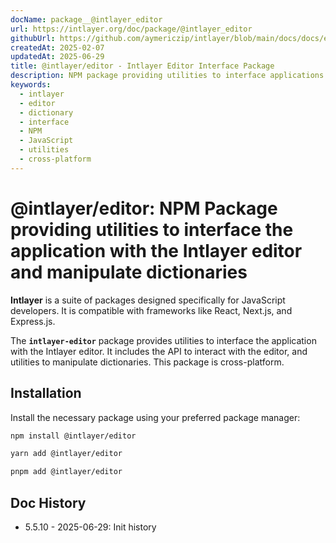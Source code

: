```yaml
---
docName: package__@intlayer_editor
url: https://intlayer.org/doc/package/@intlayer_editor
githubUrl: https://github.com/aymericzip/intlayer/blob/main/docs/docs/en/packages/@intlayer/editor/index.md
createdAt: 2025-02-07
updatedAt: 2025-06-29
title: @intlayer/editor - Intlayer Editor Interface Package
description: NPM package providing utilities to interface applications with the Intlayer editor and manipulate dictionaries across all JavaScript frameworks.
keywords:
  - intlayer
  - editor
  - dictionary
  - interface
  - NPM
  - JavaScript
  - utilities
  - cross-platform
---
```


# @intlayer/editor: NPM Package providing utilities to interface the application with the Intlayer editor and manipulate dictionaries

**Intlayer** is a suite of packages designed specifically for JavaScript developers. It is compatible with frameworks like React, Next.js, and Express.js.

The **`intlayer-editor`** package provides utilities to interface the application with the Intlayer editor. It includes the API to interact with the editor, and utilities to manipulate dictionaries. This package is cross-platform.

## Installation

Install the necessary package using your preferred package manager:

```bash
npm install @intlayer/editor
```

```bash
yarn add @intlayer/editor
```

```bash
pnpm add @intlayer/editor
```

## Doc History

- 5.5.10 - 2025-06-29: Init history
